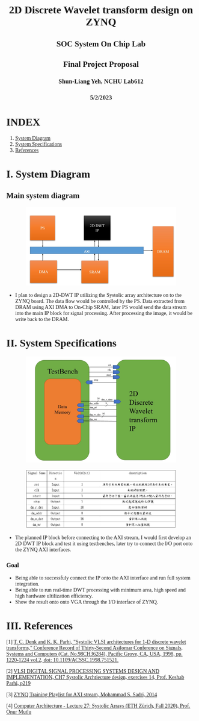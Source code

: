 # <strong><font face = "Times New Roman"><p style="text-align: center;">2D Discrete Wavelet transform design on ZYNQ</p></font></strong>
## <font face = "Times New Roman"><p style="text-align: center;"> SOC System On Chip Lab</p></font>
## <font face = "Times New Roman"><p style="text-align: center;"> Final Project Proposal</p></font>

### <font face = "Times New Roman"><p style="text-align: center;">Shun-Liang Yeh, NCHU Lab612</p></font>

### <font face = "Times New Roman"><p style="text-align: center;">5/2/2023</p></font>

### <font face = "Times New Roman"><p style="text-align: center;">

# INDEX
1. [System Diagram](#i-system-diagram)
2. [System Specifications](#ii-system-specifications)
3. [References](#references)


# I. System Diagram
## Main system diagram
<p align="center">
  <img src="./Report/system_diagram.jpg" width="400" heigh ="400">
</p>

- I plan to design a 2D-DWT IP utilizing the Systolic array architecture  on to the ZYNQ board. The data flow would be controlled by the PS. Data extracted from DRAM using AXI DMA to On-Chip SRAM, later PS would send the data stream into the main IP block for signal processing. After processing the image, it would be write back to the DRAM.

<div style="page-break-after: always;"></div>

# II. System Specifications

<p align="center">
  <img src="./Report/IP_BLOCK.jpg" width="400" heigh ="400">
</p>

<p align="center">
  <img src="./Report/system_specification.jpg" width="400" heigh ="400">
</p>


- The planned IP block before connecting to the AXI stream, I would first develop an 2D DWT IP block and test it using testbenches, later try to connect the I/O port onto the ZYNQ AXI interfaces.

### Goal
- Being able to successfuly connect the IP onto the AXI interface and run full system integration.
- Being able to run real-time DWT processing with minimum area, high speed and high hardware ultilization efficiency.
- Show the result onto onto VGA through the I/O interface of ZYNQ.

# III. References

[1] [T. C. Denk and K. K. Parhi, "Systolic VLSI architectures for 1-D discrete wavelet transforms," Conference Record of Thirty-Second Asilomar Conference on Signals, Systems and Computers (Cat. No.98CH36284), Pacific Grove, CA, USA, 1998, pp. 1220-1224 vol.2, doi: 10.1109/ACSSC.1998.751521.](https://ieeexplore.ieee.org/document/751521)

[2] [VLSI DIGITAL SIGNAL PROCESSING SYSTEMS DESIGN AND IMPLEMENTATION, CH7 Systolic Archtiecture design, exercises 14, Prof. Keshab Parhi, p219](https://www.amazon.com/VLSI-Digital-Signal-Processing-Systems/dp/0471241865)

[3] [ZYNQ Training Playlist for AXI stream, Mohammad S. Sadri, 2014](https://www.youtube.com/watch?v=0Dt8rWJdiJo&list=PLfYnEbg9Uqu5q6-XcfJkMN7O0P0dwJCn7)

[4] [Computer Architecture - Lecture 27: Systolic Arrays (ETH Zürich, Fall 2020), Prof. Onur Mutlu](https://www.youtube.com/watch?v=8zbh4gWGa7I&t=2161s)